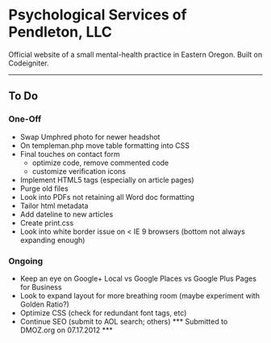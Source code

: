 # Psychological Services of Pendleton, LLC #

Official website of a small mental-health practice in Eastern Oregon. Built on Codeigniter.

---

## To Do ##

### One-Off ###

* Swap Umphred photo for newer headshot
* On templeman.php move table formatting into CSS
* Final touches on contact form
	* optimize code, remove commented code
	* customize verification icons
* Implement HTML5 tags (especially on article pages)
* Purge old files
* Look into PDFs not retaining all Word doc formatting
* Tailor html metadata
* Add dateline to new articles
* Create print.css
* Look into white border issue on < IE 9 browsers (bottom not always expanding enough)

### Ongoing ###

* Keep an eye on Google+ Local vs Google Places vs Google Plus Pages for Business
* Look to expand layout for more breathing room (maybe experiment with Golden Ratio?)
* Optimize CSS (check for redundant font tags, etc)
* Continue SEO (submit to AOL search; others) *** Submitted to DMOZ.org on 07.17.2012 ***
